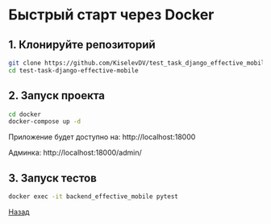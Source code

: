 # Быстрый старт через Docker


## 1. Клонируйте репозиторий

```bash
git clone https://github.com/KiselevDV/test_task_django_effective_mobile.git
cd test-task-django-effective-mobile
```


## 2. Запуск проекта

```bash
cd docker
docker-compose up -d
```

Приложение будет доступно на: http://localhost:18000

Админка: http://localhost:18000/admin/


## 3. Запуск тестов

```bash
docker exec -it backend_effective_mobile pytest
```

[Назад](../README.md)